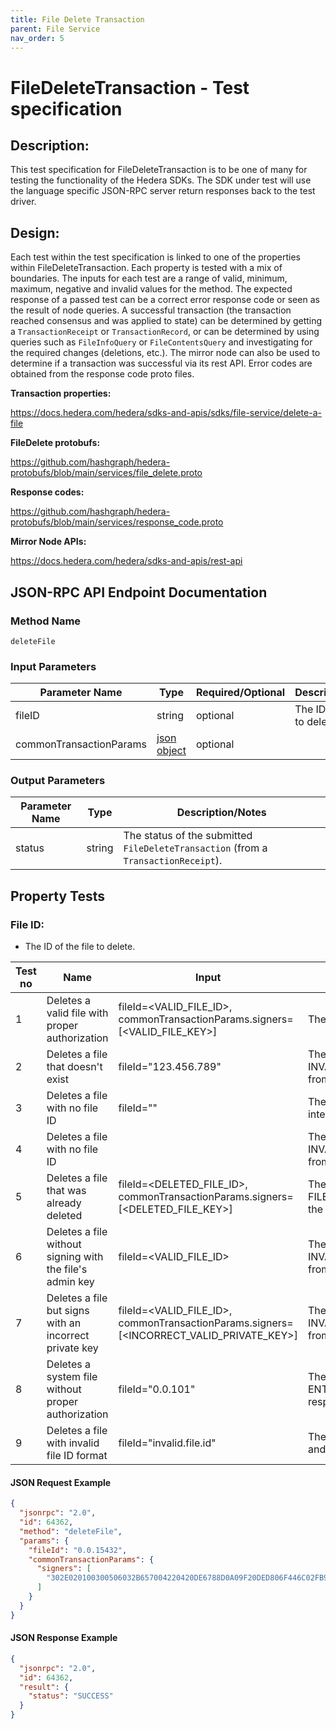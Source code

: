 ```yaml
---
title: File Delete Transaction
parent: File Service
nav_order: 5
---
```

# FileDeleteTransaction - Test specification

## Description:
This test specification for FileDeleteTransaction is to be one of many for testing the functionality of the Hedera SDKs. The SDK under test will use the language specific JSON-RPC server return responses back to the test driver.

## Design:
Each test within the test specification is linked to one of the properties within FileDeleteTransaction. Each property is tested with a mix of boundaries. The inputs for each test are a range of valid, minimum, maximum, negative and invalid values for the method. The expected response of a passed test can be a correct error response code or seen as the result of node queries. A successful transaction (the transaction reached consensus and was applied to state) can be determined by getting a `TransactionReceipt` or `TransactionRecord`, or can be determined by using queries such as `FileInfoQuery` or `FileContentsQuery` and investigating for the required changes (deletions, etc.). The mirror node can also be used to determine if a transaction was successful via its rest API. Error codes are obtained from the response code proto files.

**Transaction properties:**

https://docs.hedera.com/hedera/sdks-and-apis/sdks/file-service/delete-a-file

**FileDelete protobufs:**

https://github.com/hashgraph/hedera-protobufs/blob/main/services/file_delete.proto

**Response codes:**

https://github.com/hashgraph/hedera-protobufs/blob/main/services/response_code.proto

**Mirror Node APIs:**

https://docs.hedera.com/hedera/sdks-and-apis/rest-api

## JSON-RPC API Endpoint Documentation

### Method Name

`deleteFile`

### Input Parameters

| Parameter Name          | Type                                                    | Required/Optional | Description/Notes             |
|-------------------------|---------------------------------------------------------|-------------------|-------------------------------|
| fileID                  | string                                                  | optional          | The ID of the file to delete. |
| commonTransactionParams | [json object](../common/CommonTransactionParameters.md) | optional          |                               |

### Output Parameters

| Parameter Name | Type   | Description/Notes                                                                   |
|----------------|--------|-------------------------------------------------------------------------------------|
| status         | string | The status of the submitted `FileDeleteTransaction` (from a `TransactionReceipt`).  |

## Property Tests

### **File ID:**

- The ID of the file to delete.

| Test no | Name                                                     | Input                                                                                   | Expected response                                                                            | Implemented (Y/N) |
|---------|----------------------------------------------------------|-----------------------------------------------------------------------------------------|----------------------------------------------------------------------------------------------|-------------------|
| 1       | Deletes a valid file with proper authorization           | fileId=<VALID_FILE_ID>, commonTransactionParams.signers=[<VALID_FILE_KEY>]              | The file deletion succeeds.                                                                  | Y                 |
| 2       | Deletes a file that doesn't exist                        | fileId="123.456.789"                                                                    | The file deletion fails with an INVALID_FILE_ID response code from the network.              | Y                 |
| 3       | Deletes a file with no file ID                           | fileId=""                                                                               | The file deletion fails with an SDK internal error.                                          | Y                 |
| 4       | Deletes a file with no file ID                           |                                                                                         | The file deletion fails with INVALID_FILE_ID response code from the network.                 | Y                 |
| 5       | Deletes a file that was already deleted                  | fileId=<DELETED_FILE_ID>, commonTransactionParams.signers=[<DELETED_FILE_KEY>]          | The file deletion fails with an FILE_DELETED response code from the network.                 | Y                 |
| 6       | Deletes a file without signing with the file's admin key | fileId=<VALID_FILE_ID>                                                                  | The file deletion fails with an INVALID_SIGNATURE response code from the network.            | Y                 |
| 7       | Deletes a file but signs with an incorrect private key   | fileId=<VALID_FILE_ID>, commonTransactionParams.signers=[<INCORRECT_VALID_PRIVATE_KEY>] | The file deletion fails with an INVALID_SIGNATURE response code from the network.            | Y                 |
| 8       | Deletes a system file without proper authorization       | fileId="0.0.101"                                                                        | The file deletion fails with an ENTITY_NOT_ALLOWED_TO_DELETE response code from the network. | Y                 |
| 9       | Deletes a file with invalid file ID format               | fileId="invalid.file.id"                                                                | The file deletion fails with fails with and SDK internal error.                              | Y                 |

#### JSON Request Example

```json
{
  "jsonrpc": "2.0",
  "id": 64362,
  "method": "deleteFile",
  "params": {
    "fileId": "0.0.15432",
    "commonTransactionParams": {
      "signers": [
        "302E020100300506032B657004220420DE6788D0A09F20DED806F446C02FB929D8CD8D17022374AFB3739A1D50BA72C8"
      ]
    }
  }
}
```

#### JSON Response Example

```json
{
  "jsonrpc": "2.0",
  "id": 64362,
  "result": {
    "status": "SUCCESS"
  }
}
```
